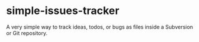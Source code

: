 # simple-issues-tracker
A very simple way to track ideas, todos, or bugs as files inside a Subversion or Git repository.
